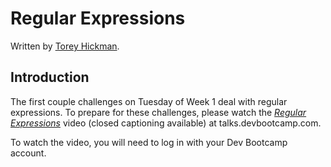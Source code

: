 # Regular Expressions
Written by [Torey Hickman](https://github.com/toreyhickman).


## Introduction

The first couple challenges on Tuesday of Week 1 deal with regular expressions. To prepare for these challenges, please watch the *[Regular Expressions](https://talks.devbootcamp.com/regular-expressions)* video (closed captioning available) at talks.devbootcamp.com.

To watch the video, you will need to log in with your Dev Bootcamp account.
